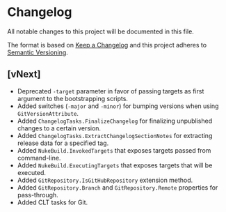 # Changelog
All notable changes to this project will be documented in this file.

The format is based on [Keep a Changelog](http://keepachangelog.com/en/1.0.0/)
and this project adheres to [Semantic Versioning](http://semver.org/spec/v2.0.0.html).

## [vNext]
- Deprecated `-target` parameter in favor of passing targets as first argument to the bootstrapping scripts.
- Added switches (`-major` and `-minor`) for bumping versions when using `GitVersionAttribute`.
- Added `ChangelogTasks.FinalizeChangelog` for finalizing unpublished changes to a certain version.
- Added `ChangelogTasks.ExtractChangelogSectionNotes` for extracting release data for a specified tag.
- Added `NukeBuild.InvokedTargets` that exposes targets passed from command-line.
- Added `NukeBuild.ExecutingTargets` that exposes targets that will be executed.
- Added `GitRepository.IsGitHubRepository` extension method.
- Added `GitRepository.Branch` and `GitRepository.Remote` properties for pass-through.
- Added CLT tasks for Git.

